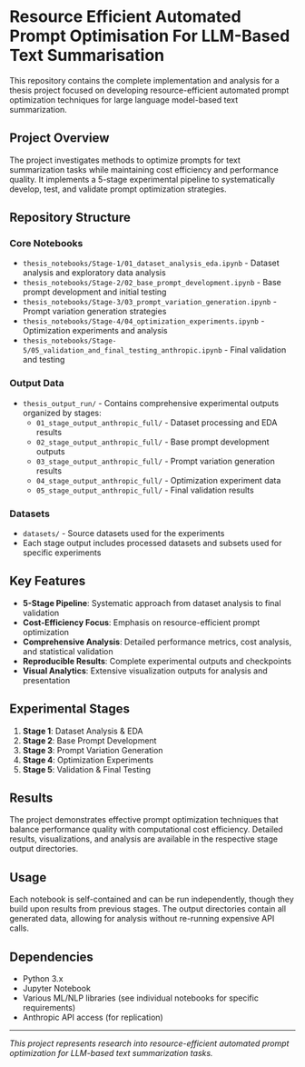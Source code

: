 # Resource Efficient Automated Prompt Optimisation For LLM-Based Text Summarisation

This repository contains the complete implementation and analysis for a thesis project focused on developing resource-efficient automated prompt optimization techniques for large language model-based text summarization.

## Project Overview

The project investigates methods to optimize prompts for text summarization tasks while maintaining cost efficiency and performance quality. It implements a 5-stage experimental pipeline to systematically develop, test, and validate prompt optimization strategies.

## Repository Structure

### Core Notebooks
- `thesis_notebooks/Stage-1/01_dataset_analysis_eda.ipynb` - Dataset analysis and exploratory data analysis
- `thesis_notebooks/Stage-2/02_base_prompt_development.ipynb` - Base prompt development and initial testing
- `thesis_notebooks/Stage-3/03_prompt_variation_generation.ipynb` - Prompt variation generation strategies
- `thesis_notebooks/Stage-4/04_optimization_experiments.ipynb` - Optimization experiments and analysis
- `thesis_notebooks/Stage-5/05_validation_and_final_testing_anthropic.ipynb` - Final validation and testing

### Output Data
- `thesis_output_run/` - Contains comprehensive experimental outputs organized by stages:
  - `01_stage_output_anthropic_full/` - Dataset processing and EDA results
  - `02_stage_output_anthropic_full/` - Base prompt development outputs
  - `03_stage_output_anthropic_full/` - Prompt variation generation results
  - `04_stage_output_anthropic_full/` - Optimization experiment data
  - `05_stage_output_anthropic_full/` - Final validation results

### Datasets
- `datasets/` - Source datasets used for the experiments
- Each stage output includes processed datasets and subsets used for specific experiments

## Key Features

- **5-Stage Pipeline**: Systematic approach from dataset analysis to final validation
- **Cost-Efficiency Focus**: Emphasis on resource-efficient prompt optimization
- **Comprehensive Analysis**: Detailed performance metrics, cost analysis, and statistical validation
- **Reproducible Results**: Complete experimental outputs and checkpoints
- **Visual Analytics**: Extensive visualization outputs for analysis and presentation

## Experimental Stages

1. **Stage 1**: Dataset Analysis & EDA
2. **Stage 2**: Base Prompt Development
3. **Stage 3**: Prompt Variation Generation
4. **Stage 4**: Optimization Experiments
5. **Stage 5**: Validation & Final Testing

## Results

The project demonstrates effective prompt optimization techniques that balance performance quality with computational cost efficiency. Detailed results, visualizations, and analysis are available in the respective stage output directories.

## Usage

Each notebook is self-contained and can be run independently, though they build upon results from previous stages. The output directories contain all generated data, allowing for analysis without re-running expensive API calls.

## Dependencies

- Python 3.x
- Jupyter Notebook
- Various ML/NLP libraries (see individual notebooks for specific requirements)
- Anthropic API access (for replication)

---

*This project represents research into resource-efficient automated prompt optimization for LLM-based text summarization tasks.*